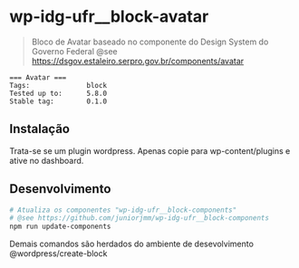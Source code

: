 # wp-idg-ufr__block-avatar

> Bloco de Avatar baseado no componente do Design System do Governo Federal
> @see https://dsgov.estaleiro.serpro.gov.br/components/avatar

```
=== Avatar ===
Tags:              block
Tested up to:      5.8.0
Stable tag:        0.1.0
```

## Instalação

Trata-se se um plugin wordpress. Apenas copie para wp-content/plugins e ative no dashboard.

## Desenvolvimento

```bash
# Atualiza os componentes "wp-idg-ufr__block-components" 
# @see https://github.com/juniorjmm/wp-idg-ufr__block-components
npm run update-components
```
Demais comandos são herdados do ambiente de desevolvimento @wordpress/create-block

